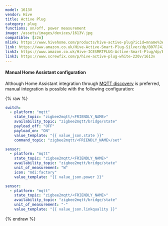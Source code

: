 ```yaml
---
model: 1613V  
vendor: Hive
title: Active Plug
category: plug
functions: on/off, power measurement
image: /assets/images/devices/1613V.jpg
compatible: [z2m]
mlink: https://www.hivehome.com/products/hive-active-plug?icid=mname%3Amega-menu.iname%3Ahive-active-plug
link: https://www.amazon.co.uk/Hive-Active-Smart-Plug-Silver/dp/B07FJ4JQJ1
link2: https://www.amazon.co.uk/Hive-ICESMRTPLUG-Active-Smart-Plug/dp/B01N7L53TB
link3: https://www.screwfix.com/p/hive-active-plug-white-220v/1613v
---
```



#### Manual Home Assistant configuration
Although Home Assistant integration through [MQTT discovery](https://www.zigbee2mqtt.io/integration/home_assistant) is preferred,
manual integration is possible with the following configuration:


{% raw %}
```yaml
switch:
  - platform: "mqtt"
    state_topic: "zigbee2mqtt/<FRIENDLY_NAME>"
    availability_topic: "zigbee2mqtt/bridge/state"
    payload_off: "OFF"
    payload_on: "ON"
    value_template: "{{ value_json.state }}"
    command_topic: "zigbee2mqtt/<FRIENDLY_NAME>/set"

sensor:
  - platform: "mqtt"
    state_topic: "zigbee2mqtt/<FRIENDLY_NAME>"
    availability_topic: "zigbee2mqtt/bridge/state"
    unit_of_measurement: "W"
    icon: "mdi:factory"
    value_template: "{{ value_json.power }}"

sensor:
  - platform: "mqtt"
    state_topic: "zigbee2mqtt/<FRIENDLY_NAME>"
    availability_topic: "zigbee2mqtt/bridge/state"
    unit_of_measurement: "-"
    value_template: "{{ value_json.linkquality }}"
```
{% endraw %}


